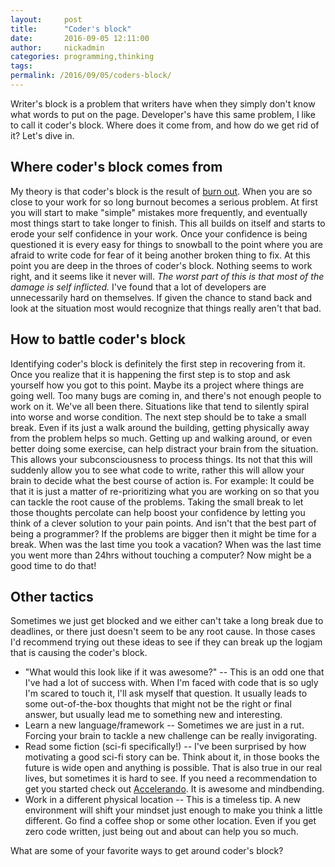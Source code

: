 ```yaml
---
layout:     post
title:      "Coder's block"
date:       2016-09-05 12:11:00
author:     nickadmin
categories: programming,thinking
tags:  
permalink: /2016/09/05/coders-block/
---
```

Writer's block is a problem that writers have when they simply don't know what words to put on the page. Developer's have this same problem, I like to call it coder's block. Where does it come from, and how do we get rid of it? Let's dive in. 

## Where coder's block comes from

My theory is that coder's block is the result of [burn out](https://ironboundsoftware.com/blog/2016/10/24/4-signs-time-take-break-avoid-burnout/). When you are so close to your work for so long burnout becomes a serious problem. At first you will start to make "simple" mistakes more frequently, and eventually most things start to take longer to finish. This all builds on itself and starts to erode your self confidence in your work. Once your confidence is being questioned it is every easy for things to snowball to the point where you are afraid to write code for fear of it being another broken thing to fix. At this point you are deep in the throes of coder's block. Nothing seems to work right, and it seems like it never will. _The worst part of this is that most of the damage is self inflicted._ I've found that a lot of developers are unnecessarily hard on themselves. If given the chance to stand back and look at the situation most would recognize that things really aren't that bad. 

## How to battle coder's block

Identifying coder's block is definitely the first step in recovering from it. Once you realize that it is happening the first step is to stop and ask yourself how you got to this point. Maybe its a project where things are going well. Too many bugs are coming in, and there's not enough people to work on it. We've all been there. Situations like that tend to silently spiral into worse and worse condition. The next step should be to take a small break. Even if its just a walk around the building, getting physically away from the problem helps so much. Getting up and walking around, or even better doing some exercise, can help distract your brain from the situation. This allows your subconsciousness to process things. Its not that this will suddenly allow you to see what code to write, rather this will allow your brain to decide what the best course of action is. For example: It could be that it is just a matter of re-prioritizing what you are working on so that you can tackle the root cause of the problems. Taking the small break to let those thoughts percolate can help boost your confidence by letting you think of a clever solution to your pain points. And isn't that the best part of being a programmer? If the problems are bigger then it might be time for a break. When was the last time you took a vacation? When was the last time you went more than 24hrs without touching a computer? Now might be a good time to do that! 

## Other tactics

Sometimes we just get blocked and we either can't take a long break due to deadlines, or there just doesn't seem to be any root cause. In those cases I'd recommend trying out these ideas to see if they can break up the logjam that is causing the coder's block. 

  * "What would this look like if it was awesome?" -- This is an odd one that I've had a lot of success with. When I'm faced with code that is so ugly I'm scared to touch it, I'll ask myself that question. It usually leads to some out-of-the-box thoughts that might not be the right or final answer, but usually lead me to something new and interesting.
  * Learn a new language/framework -- Sometimes we are just in a rut. Forcing your brain to tackle a new challenge can be really invigorating.
  * Read some fiction (sci-fi specifically!) -- I've been surprised by how motivating a good sci-fi story can be. Think about it, in those books the future is wide open and anything is possible. That is also true in our real lives, but sometimes it is hard to see. If you need a recommendation to get you started check out [Accelerando](http://www.antipope.org/charlie/blog-static/fiction/accelerando/accelerando.html). It is awesome and mindbending.
  * Work in a different physical location -- This is a timeless tip. A new environment will shift your mindset just enough to make you think a little different. Go find a coffee shop or some other location. Even if you get zero code written, just being out and about can help you so much.

What are some of your favorite ways to get around coder's block?
<!--stackedit_data:
eyJoaXN0b3J5IjpbMTUwOTU5ODQ5Ml19
-->